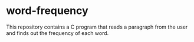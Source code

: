 # word-frequency
This repository contains a C program that reads a paragraph from the user and finds out the frequency of each word.
